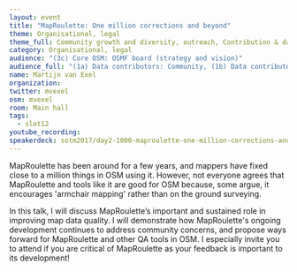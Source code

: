 ```yaml
---
layout: event
title: "MapRoulette: One million corrections and beyond"
theme: Organisational, legal
theme_full: Community growth and diversity, outreach, Contribution & data collection, Local community
category: Organisational, legal
audience: "(3c) Core OSM: OSMF board (strategy and vision)"
audience_full: "(1a) Data contributors: Community, (1b) Data contributors: Public administration (open data, data feedback...), (1c) Data contributors: Companies (data feedback, driven by need of data...), (2a) Data users: Commercial, (2b) Data users: Non-profit and public service, (2c) Data users: Personal, (3b) Core OSM: OSMF working groups (community, licence, data...), (3c) Core OSM: OSMF board (strategy and vision)"
name: Martijn van Exel
organization:
twitter: mvexel
osm: mvexel
room: Main hall
tags:
  - slot12
youtube_recording:
speakerdeck: sotm2017/day2-1000-maproulette-one-million-corrections-and-beyond
---
```

MapRoulette has been around for a few years, and mappers have fixed close to a million things in OSM using it. However, not everyone agrees that MapRoulette and tools like it are good for OSM because, some argue, it encourages 'armchair mapping' rather than on the ground surveying.

In this talk, I will discuss MapRoulette’s important and sustained role in improving map data quality. I will demonstrate how MapRoulette's ongoing development continues to address community concerns, and propose ways forward for MapRoulette and other QA tools in OSM. I especially invite you to attend if you are critical of MapRoulette as your feedback is important to its development!

